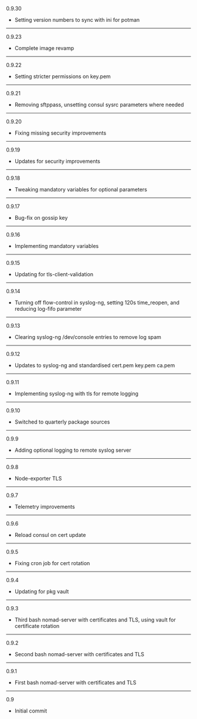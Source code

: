 0.9.30

* Setting version numbers to sync with ini for potman

---

0.9.23

* Complete image revamp

---

0.9.22

* Setting stricter permissions on key.pem

---

0.9.21

* Removing sftppass, unsetting consul sysrc parameters where needed

---

0.9.20

* Fixing missing security improvements

---

0.9.19

* Updates for security improvements

---

0.9.18

* Tweaking mandatory variables for optional parameters

---

0.9.17

* Bug-fix on gossip key

---

0.9.16

* Implementing mandatory variables

---

0.9.15

* Updating for tls-client-validation

---

0.9.14

* Turning off flow-control in syslog-ng, setting 120s time_reopen, and reducing log-fifo parameter

---

0.9.13

* Clearing syslog-ng /dev/console entries to remove log spam

---

0.9.12

* Updates to syslog-ng and standardised cert.pem key.pem ca.pem

---

0.9.11

* Implementing syslog-ng with tls for remote logging

---

0.9.10

* Switched to quarterly package sources

---

0.9.9

* Adding optional logging to remote syslog server

---

0.9.8

* Node-exporter TLS

---

0.9.7

* Telemetry improvements

---

0.9.6

* Reload consul on cert update

---

0.9.5

* Fixing cron job for cert rotation

---

0.9.4

* Updating for pkg vault

---

0.9.3

* Third bash nomad-server with certificates and TLS, using vault for certificate rotation

---

0.9.2

* Second bash nomad-server with certificates and TLS

---

0.9.1

* First bash nomad-server with certificates and TLS

---

0.9

* Initial commit
